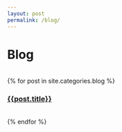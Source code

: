 ```yaml
---
layout: post
permalink: /blog/
---
```

<h1 class="headline">Blog</h1><br>
{% for post in site.categories.blog %}   
<h3><a href="{{post.url | prepend: site.baseurl}}">{{post.title}}</a></h3><br>
{% endfor %}